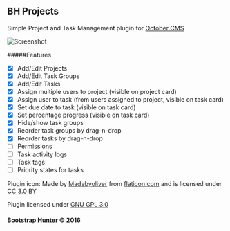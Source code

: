 ## BH Projects

Simple Project and Task Management plugin for [October CMS](https://octobercms.com)

![Screenshot](https://dl.dropboxusercontent.com/content_link/OXmRPwtzX7FhomZNV03mTSE35ALFBmjecezQD4BTZD4BoMR886RK149PWIItHduf/file)

#####Features
- [x] Add/Edit Projects
- [x] Add/Edit Task Groups
- [x] Add/Edit Tasks
- [x] Assign multiple users to project (visible on project card)
- [x] Assign user to task (from users assigned to project, visible on task card)
- [x] Set due date to task (visible on task card)
- [x] Set percentage progress (visible on task card)
- [x] Hide/show task groups
- [x] Reorder task groups by drag-n-drop
- [x] Reorder tasks by drag-n-drop
- [ ] Permissions
- [ ] Task activity logs
- [ ] Task tags
- [ ] Priority states for tasks

Plugin icon: Made by [Madebyoliver](http://www.flaticon.com/authors/madebyoliver) from [flaticon.com](http://www.flaticon.com) and is licensed under [CC 3.0 BY](http://creativecommons.org/licenses/by/3.0/)

Plugin licensed under [GNU GPL 3.0](https://www.gnu.org/licenses/gpl-3.0.html)

#### [Bootstrap Hunter](https://bootstrap-hunter.com) &copy; 2016

